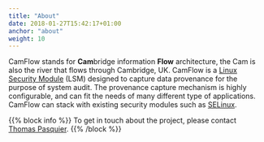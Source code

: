 ```yaml
---
title: "About"
date: 2018-01-27T15:42:17+01:00
anchor: "about"
weight: 10
---
```


CamFlow stands for **Cam**bridge information **Flow** architecture, the Cam is also the river that flows through Cambridge, UK.
CamFlow is a [Linux Security Module](https://www.kernel.org/doc/Documentation/security/LSM.txt) (LSM) designed to capture data provenance for the purpose of system audit.
The provenance capture mechanism is highly configurable, and can fit the needs of many different type of applications.
CamFlow can stack with existing security modules such as [SELinux](https://access.redhat.com/documentation/en-us/red_hat_enterprise_linux/5/html/deployment_guide/ch-selinux).

{{% block info %}}
To get in touch about the project, please contact [Thomas Pasquier](http://tfjmp.org).
{{% /block %}}
